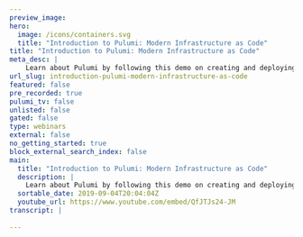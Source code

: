 ```yaml
---
preview_image:
hero:
  image: /icons/containers.svg
  title: "Introduction to Pulumi: Modern Infrastructure as Code"
title: "Introduction to Pulumi: Modern Infrastructure as Code"
meta_desc: |
    Learn about Pulumi by following this demo on creating and deploying infrastructure with TypeScript, specifically an AWS S3-based static site along ...
url_slug: introduction-pulumi-modern-infrastructure-as-code
featured: false
pre_recorded: true
pulumi_tv: false
unlisted: false
gated: false
type: webinars
external: false
no_getting_started: true
block_external_search_index: false
main:
  title: "Introduction to Pulumi: Modern Infrastructure as Code"
  description: |
    Learn about Pulumi by following this demo on creating and deploying infrastructure with TypeScript, specifically an AWS S3-based static site along with all of the related infrastructure.  Pulumi is free, open source, supports familiar languages, and many clouds, including AWS, Azure, and GCP, and platforms like Kubernetes.  Learn more: https://pulumip.us/Get-Started
  sortable_date: 2019-09-04T20:04:04Z
  youtube_url: https://www.youtube.com/embed/QfJTJs24-JM
transcript: |
    
---
```

